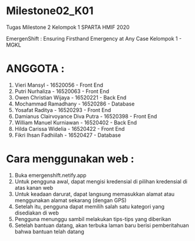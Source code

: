 # Milestone02_K01
Tugas Milestone 2 Kelompok 1 SPARTA HMIF 2020

EmergenShift : Ensuring Firsthand Emergency at Any Case
Kelompok 1 - MGKL

# ANGGOTA :
1. Vieri Mansyl 			                - 16520056 - Front End
2. Putri Nurhaliza 				            - 16520063 - Front End
3. Owen Christian Wijaya 	      		  - 16520221 - Back End
4. Mochammad Ramadhany 	            	- 16520286 - Database
5. Yosafat Raditya 			            	- 16520293 - Front End
6. Damianus Clairvoyance Diva Putra 	- 16520398 - Front End
7. William Manuel Kurniawan 	      	- 16520402 - Back End
8. Hilda Carissa Widelia 		        	- 16520422 - Front End
9. Fikri Ihsan Fadhiilah 		         	- 16520427 - Database

# Cara menggunakan web :
1. Buka emergenshift.netify.app
2. Untuk pengguna awal, dapat mengisi kredensial di pilihan kredensial di atas kanan web
3. Untuk keadaan darurat, dapat langsung memasukkan alamat atau menggunakan alamat sekarang (dengan GPS)
4. Setelah itu, pengguna dapat memilih salah satu kategori yang disediakan di web
5. Pengguna menunggu sambil melakukan tips-tips yang diberikan
6. Setelah bantuan datang, akan terbuka laman baru berisi pemberitahuan bahwa bantuan telah datang
